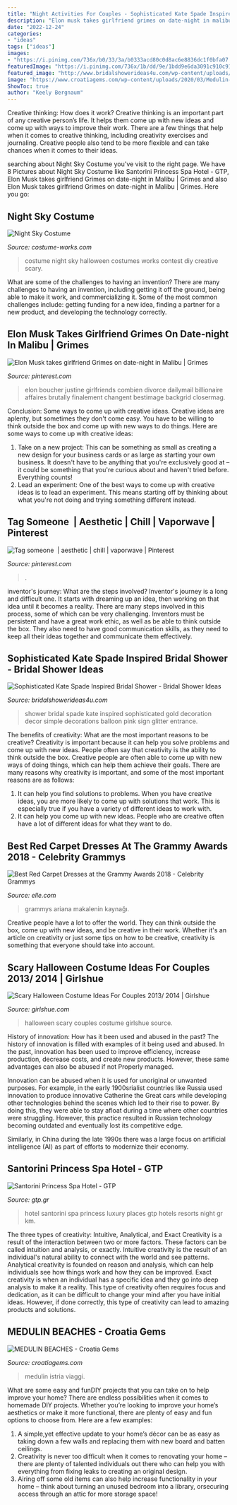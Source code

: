 ```yaml
---
title: "Night Activities For Couples - Sophisticated Kate Spade Inspired Bridal Shower"
description: "Elon musk takes girlfriend grimes on date-night in malibu"
date: "2022-12-24"
categories:
- "ideas"
tags: ["ideas"]
images:
- "https://i.pinimg.com/736x/b0/33/3a/b0333acd80c0d8ac6e8836dc1f0bfa07.jpg"
featuredImage: "https://i.pinimg.com/736x/1b/dd/9e/1bdd9e6da3091c910c9126d1c52d028e.jpg"
featured_image: "http://www.bridalshowerideas4u.com/wp-content/uploads/2016/05/Sophisticated-Kate-Spade-Inspired-Bridal-Shower-Glitter-Balloon-600x900.jpg"
image: "https://www.croatiagems.com/wp-content/uploads/2020/03/Medulin-Kamenjak_Istria-Tourist-Board-Igor-Zirojevic-2.jpeg"
ShowToc: true
author: "Keely Bergnaum"
---
```



Creative thinking: How does it work?
Creative thinking is an important part of any creative person’s life. It helps them come up with new ideas and come up with ways to improve their work. There are a few things that help when it comes to creative thinking, including creativity exercises and journaling. Creative people also tend to be more flexible and can take chances when it comes to their ideas.

	

		
searching about Night Sky Costume you've visit to the right page. We have 8 Pictures about Night Sky Costume like Santorini Princess Spa Hotel - GTP, Elon Musk takes girlfriend Grimes on date-night in Malibu | Grimes and also Elon Musk takes girlfriend Grimes on date-night in Malibu | Grimes. Here you go:
		
    
## Night Sky Costume

<img loading=lazy src="https://photos.costume-works.com/full/night_sky.jpg" onerror="this.onerror=null;this.src='https://tse3.mm.bing.net/th?id=OIP.ohsbRDGU7VXh2AXXU581qAHaLZ&amp;pid=15.1';" alt="Night Sky Costume">

_Source: costume-works.com_

>costume night sky halloween costumes works contest diy creative scary. 

	

What are some of the challenges to having an invention?
There are many challenges to having an invention, including getting it off the ground, being able to make it work, and commercializing it. Some of the most common challenges include: getting funding for a new idea, finding a partner for a new product, and developing the technology correctly.

    
## Elon Musk Takes Girlfriend Grimes On Date-night In Malibu | Grimes

<img loading=lazy src="https://i.pinimg.com/736x/1b/dd/9e/1bdd9e6da3091c910c9126d1c52d028e.jpg" onerror="this.onerror=null;this.src='https://tse3.mm.bing.net/th?id=OIP.0Ey_UAGUOtZvwPdIm37CFQAAAA&amp;pid=15.1';" alt="Elon Musk takes girlfriend Grimes on date-night in Malibu | Grimes">

_Source: pinterest.com_

>elon boucher justine girlfriends combien divorce dailymail billionaire affaires brutally finalement changent bestimage backgrid closermag. 

	

Conclusion: Some ways to come up with creative ideas.
Creative ideas are aplenty, but sometimes they don't come easy. You have to be willing to think outside the box and come up with new ways to do things. Here are some ways to come up with creative ideas: 
1. Take on a new project: This can be something as small as creating a new design for your business cards or as large as starting your own business. It doesn't have to be anything that you're exclusively good at – it could be something that you're curious about and haven't tried before. Everything counts! 
2. Lead an experiment: One of the best ways to come up with creative ideas is to lead an experiment. This means starting off by thinking about what you're not doing and trying something different instead.

    
## Tag Someone ️ | Aesthetic | Chill | Vaporwave | Pinterest

<img loading=lazy src="https://i.pinimg.com/736x/b0/33/3a/b0333acd80c0d8ac6e8836dc1f0bfa07.jpg" onerror="this.onerror=null;this.src='https://tse2.mm.bing.net/th?id=OIP.DxjS9Xl3WlD_9cOxi7slrgHaNK&amp;pid=15.1';" alt="Tag someone ️ | aesthetic | chill | vaporwave | Pinterest">

_Source: pinterest.com_

>. 

	

inventor's journey: What are the steps involved?
Inventor's journey is a long and difficult one. It starts with dreaming up an idea, then working on that idea until it becomes a reality. There are many steps involved in this process, some of which can be very challenging. Inventors must be persistent and have a great work ethic, as well as be able to think outside the box. They also need to have good communication skills, as they need to keep all their ideas together and communicate them effectively.

    
## Sophisticated Kate Spade Inspired Bridal Shower - Bridal Shower Ideas

<img loading=lazy src="http://www.bridalshowerideas4u.com/wp-content/uploads/2016/05/Sophisticated-Kate-Spade-Inspired-Bridal-Shower-Glitter-Balloon-600x900.jpg" onerror="this.onerror=null;this.src='https://tse2.mm.bing.net/th?id=OIP.ZFA70pDuxEYHytlbn4s1qQHaLH&amp;pid=15.1';" alt="Sophisticated Kate Spade Inspired Bridal Shower - Bridal Shower Ideas">

_Source: bridalshowerideas4u.com_

>shower bridal spade kate inspired sophisticated gold decoration decor simple decorations balloon pink sign glitter entrance. 

	

The benefits of creativity: What are the most important reasons to be creative?
Creativity is important because it can help you solve problems and come up with new ideas. People often say that creativity is the ability to think outside the box. Creative people are often able to come up with new ways of doing things, which can help them achieve their goals. There are many reasons why creativity is important, and some of the most important reasons are as follows: 
1) It can help you find solutions to problems. When you have creative ideas, you are more likely to come up with solutions that work. This is especially true if you have a variety of different ideas to work with. 
2) It can help you come up with new ideas. People who are creative often have a lot of different ideas for what they want to do.

    
## Best Red Carpet Dresses At The Grammy Awards 2018 - Celebrity Grammys

<img loading=lazy src="https://hips.hearstapps.com/hmg-prod.s3.amazonaws.com/images/gettyimages-911479740-1517177144.jpg?crop=1xw:1xh;center,top&amp;resize=480:*" onerror="this.onerror=null;this.src='https://tse3.mm.bing.net/th?id=OIP.QRQBWWrh0dEKutKC-cx0xAHaK0&amp;pid=15.1';" alt="Best Red Carpet Dresses at the Grammy Awards 2018 - Celebrity Grammys">

_Source: elle.com_

>grammys ariana makalenin kaynağı. 

	

Creative people have a lot to offer the world. They can think outside the box, come up with new ideas, and be creative in their work. Whether it's an article on creativity or just some tips on how to be creative, creativity is something that everyone should take into account.

    
## Scary Halloween Costume Ideas For Couples 2013/ 2014 | Girlshue

<img loading=lazy src="https://www.girlshue.com/wp-content/uploads/2016/07/unnamed-file-2469.jpg" onerror="this.onerror=null;this.src='https://tse3.mm.bing.net/th?id=OIP.TNVHGp0HVQ-ok4n5YbcskwHaLc&amp;pid=15.1';" alt="Scary Halloween Costume Ideas For Couples 2013/ 2014 | Girlshue">

_Source: girlshue.com_

>halloween scary couples costume girlshue source. 

	

History of innovation: How has it been used and abused in the past?
The history of innovation is filled with examples of it being used and abused. In the past, innovation has been used to improve efficiency, increase production, decrease costs, and create new products. However, these same advantages can also be abused if not Properly managed.

Innovation can be abused when it is used for unoriginal or unwanted purposes. For example, in the early 1900srialist countries like Russia used innovation to produce innovative Catherine the Great cars while developing other technologies behind the scenes which led to their rise to power. By doing this, they were able to stay afloat during a time where other countries were struggling. However, this practice resulted in Russian technology becoming outdated and eventually lost its competitive edge. 

Similarly, in China during the late 1990s there was a large focus on artificial intelligence (AI) as part of efforts to modernize their economy.

    
## Santorini Princess Spa Hotel - GTP

<img loading=lazy src="https://www.gtp.gr/MGfiles/accommodation/image5442[927].jpg" onerror="this.onerror=null;this.src='https://tse4.mm.bing.net/th?id=OIP.Vm3lZLc8vDHed1Q7g_JWPAHaLG&amp;pid=15.1';" alt="Santorini Princess Spa Hotel - GTP">

_Source: gtp.gr_

>hotel santorini spa princess luxury places gtp hotels resorts night gr km. 

	

The three types of creativity: Intuitive, Analytical, and Exact
Creativity is a result of the interaction between two or more factors. These factors can be called intuition and analysis, or exactly. Intuitive creativity is the result of an individual's natural ability to connect with the world and see patterns. Analytical creativity is founded on reason and analysis, which can help individuals see how things work and how they can be improved. 
Exact creativity is when an individual has a specific idea and they go into deep analysis to make it a reality. This type of creativity often requires focus and dedication, as it can be difficult to change your mind after you have initial ideas. However, if done correctly, this type of creativity can lead to amazing products and solutions.

    
## MEDULIN BEACHES - Croatia Gems

<img loading=lazy src="https://www.croatiagems.com/wp-content/uploads/2020/03/Medulin-Kamenjak_Istria-Tourist-Board-Igor-Zirojevic-2.jpeg" onerror="this.onerror=null;this.src='https://tse1.mm.bing.net/th?id=OIP.15ZEidHSSy__z1SH3jqaIAHaE6&amp;pid=15.1';" alt="MEDULIN BEACHES - Croatia Gems">

_Source: croatiagems.com_

>medulin istria viaggi. 

	

What are some easy and funDIY projects that you can take on to help improve your home?
There are endless possibilities when it comes to homemade DIY projects. Whether you’re looking to improve your home’s aesthetics or make it more functional, there are plenty of easy and fun options to choose from. Here are a few examples: 
1. A simple,yet effective update to your home’s décor can be as easy as taking down a few walls and replacing them with new board and batten ceilings. 
2. Creativity is never too difficult when it comes to renovating your home – there are plenty of talented individuals out there who can help you with everything from fixing leaks to creating an original design. 
3. Airing off some old items can also help increase functionality in your home – think about turning an unused bedroom into a library, orsecuring access through an attic for more storage space!

